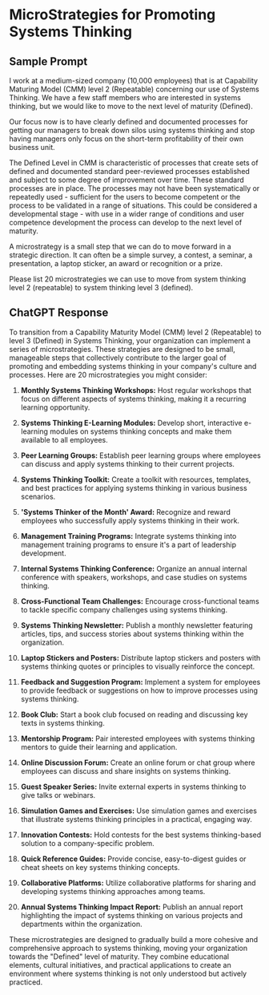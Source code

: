 # MicroStrategies for Promoting Systems Thinking

## Sample Prompt
I work at a medium-sized company (10,000 employees) 
that is at Capability Maturing Model (CMM) level 2
(Repeatable) concerning our use of Systems Thinking. 
We have a few staff members who are interested in
systems thinking, but we would like to move to the
next level of maturity (Defined).

Our focus now is to have clearly defined and
documented processes for getting our managers
to break down silos using systems thinking
and stop having managers only focus on the
short-term profitability of their own business
unit.

The Defined Level in CMM is characteristic of processes 
that create sets of defined and documented standard
peer-reviewed processes established and subject to some
degree of improvement over time. These standard processes
are in place. The processes may not have been systematically
or repeatedly used - sufficient for the users to become
competent or the process to be validated in a range of
situations. This could be considered a developmental
stage - with use in a wider range of conditions and
user competence development the process can develop to
the next level of maturity.

A microstrategy is a small step that we can do to move 
forward in a strategic direction. It can often be a 
simple survey, a contest, a seminar, a presentation, 
a laptop sticker, an award or recognition or a prize.

Please list 20 microstrategies we can use to move
from system thinking level 2 (repeatable) to
system thinking level 3 (defined).

## ChatGPT Response

To transition from a Capability Maturity Model (CMM) level 2 (Repeatable) to level 3 (Defined) in Systems Thinking, your organization can implement a series of microstrategies. These strategies are designed to be small, manageable steps that collectively contribute to the larger goal of promoting and embedding systems thinking in your company's culture and processes. Here are 20 microstrategies you might consider:

1.  **Monthly Systems Thinking Workshops:** Host regular workshops that focus on different aspects of systems thinking, making it a recurring learning opportunity.

2.  **Systems Thinking E-Learning Modules:** Develop short, interactive e-learning modules on systems thinking concepts and make them available to all employees.

3.  **Peer Learning Groups:** Establish peer learning groups where employees can discuss and apply systems thinking to their current projects.

4.  **Systems Thinking Toolkit:** Create a toolkit with resources, templates, and best practices for applying systems thinking in various business scenarios.

5.  **'Systems Thinker of the Month' Award:** Recognize and reward employees who successfully apply systems thinking in their work.

6.  **Management Training Programs:** Integrate systems thinking into management training programs to ensure it's a part of leadership development.

7.  **Internal Systems Thinking Conference:** Organize an annual internal conference with speakers, workshops, and case studies on systems thinking.

8.  **Cross-Functional Team Challenges:** Encourage cross-functional teams to tackle specific company challenges using systems thinking.

9.  **Systems Thinking Newsletter:** Publish a monthly newsletter featuring articles, tips, and success stories about systems thinking within the organization.

10.  **Laptop Stickers and Posters:** Distribute laptop stickers and posters with systems thinking quotes or principles to visually reinforce the concept.

11.  **Feedback and Suggestion Program:** Implement a system for employees to provide feedback or suggestions on how to improve processes using systems thinking.

12.  **Book Club:** Start a book club focused on reading and discussing key texts in systems thinking.

13.  **Mentorship Program:** Pair interested employees with systems thinking mentors to guide their learning and application.

14.  **Online Discussion Forum:** Create an online forum or chat group where employees can discuss and share insights on systems thinking.

15.  **Guest Speaker Series:** Invite external experts in systems thinking to give talks or webinars.

16.  **Simulation Games and Exercises:** Use simulation games and exercises that illustrate systems thinking principles in a practical, engaging way.

17.  **Innovation Contests:** Hold contests for the best systems thinking-based solution to a company-specific problem.

18.  **Quick Reference Guides:** Provide concise, easy-to-digest guides or cheat sheets on key systems thinking concepts.

19.  **Collaborative Platforms:** Utilize collaborative platforms for sharing and developing systems thinking approaches among teams.

20.  **Annual Systems Thinking Impact Report:** Publish an annual report highlighting the impact of systems thinking on various projects and departments within the organization.

These microstrategies are designed to gradually build a more cohesive and comprehensive approach to systems thinking, moving your organization towards the "Defined" level of maturity. They combine educational elements, cultural initiatives, and practical applications to create an environment where systems thinking is not only understood but actively practiced.
